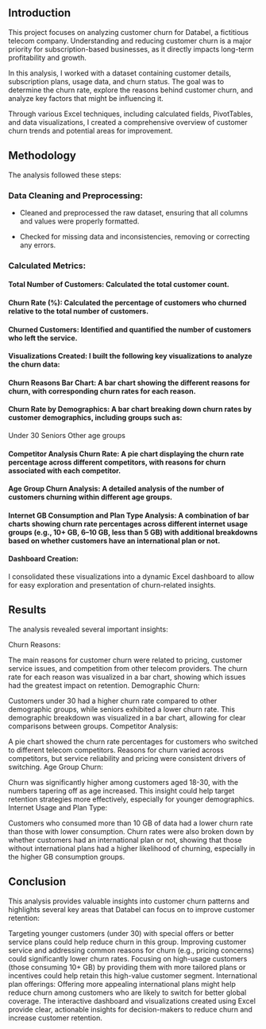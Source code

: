 ## **Introduction**

This project focuses on analyzing customer churn for Databel, a fictitious telecom company. Understanding and reducing customer churn is a major priority for subscription-based businesses, as it directly impacts long-term profitability and growth.

In this analysis, I worked with a dataset containing customer details, subscription plans, usage data, and churn status. The goal was to determine the churn rate, explore the reasons behind customer churn, and analyze key factors that might be influencing it.

Through various Excel techniques, including calculated fields, PivotTables, and data visualizations, I created a comprehensive overview of customer churn trends and potential areas for improvement.

## **Methodology**

The analysis followed these steps:

### **Data Cleaning and Preprocessing**:

- Cleaned and preprocessed the raw dataset, ensuring that all columns and values were properly formatted.

- Checked for missing data and inconsistencies, removing or correcting any errors.

### **Calculated Metrics**:

#### **Total Number of Customers**: Calculated the total customer count.

#### **Churn Rate (%)**: Calculated the percentage of customers who churned relative to the total number of customers.

#### **Churned Customers**: Identified and quantified the number of customers who left the service.

#### **Visualizations Created**: I built the following key visualizations to analyze the churn data:

#### **Churn Reasons Bar Chart**: A bar chart showing the different reasons for churn, with corresponding churn rates for each reason.

#### **Churn Rate by Demographics**: A bar chart breaking down churn rates by customer demographics, including groups such as:

Under 30
Seniors
Other age groups

#### **Competitor Analysis Churn Rate**: A pie chart displaying the churn rate percentage across different competitors, with reasons for churn associated with each competitor.

#### **Age Group Churn Analysis**: A detailed analysis of the number of customers churning within different age groups.

#### **Internet GB Consumption and Plan Type Analysis**: A combination of bar charts showing churn rate percentages across different internet usage groups (e.g., 10+ GB, 6–10 GB, less than 5 GB) with additional breakdowns based on whether customers have an international plan or not.

#### **Dashboard Creation**:

I consolidated these visualizations into a dynamic Excel dashboard to allow for easy exploration and presentation of churn-related insights.

## **Results**

The analysis revealed several important insights:

Churn Reasons:

The main reasons for customer churn were related to pricing, customer service issues, and competition from other telecom providers.
The churn rate for each reason was visualized in a bar chart, showing which issues had the greatest impact on retention.
Demographic Churn:

Customers under 30 had a higher churn rate compared to other demographic groups, while seniors exhibited a lower churn rate.
This demographic breakdown was visualized in a bar chart, allowing for clear comparisons between groups.
Competitor Analysis:

A pie chart showed the churn rate percentages for customers who switched to different telecom competitors.
Reasons for churn varied across competitors, but service reliability and pricing were consistent drivers of switching.
Age Group Churn:

Churn was significantly higher among customers aged 18-30, with the numbers tapering off as age increased.
This insight could help target retention strategies more effectively, especially for younger demographics.
Internet Usage and Plan Type:

Customers who consumed more than 10 GB of data had a lower churn rate than those with lower consumption.
Churn rates were also broken down by whether customers had an international plan or not, showing that those without international plans had a higher likelihood of churning, especially in the higher GB consumption groups.

## **Conclusion**

This analysis provides valuable insights into customer churn patterns and highlights several key areas that Databel can focus on to improve customer retention:

Targeting younger customers (under 30) with special offers or better service plans could help reduce churn in this group.
Improving customer service and addressing common reasons for churn (e.g., pricing concerns) could significantly lower churn rates.
Focusing on high-usage customers (those consuming 10+ GB) by providing them with more tailored plans or incentives could help retain this high-value customer segment.
International plan offerings: Offering more appealing international plans might help reduce churn among customers who are likely to switch for better global coverage.
The interactive dashboard and visualizations created using Excel provide clear, actionable insights for decision-makers to reduce churn and increase customer retention.
